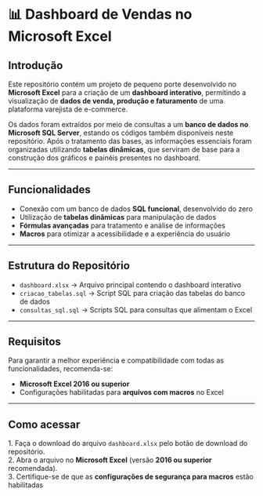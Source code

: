# 📊 Dashboard de Vendas no Microsoft Excel

## Introdução

Este repositório contém um projeto de pequeno porte desenvolvido no **Microsoft Excel** para a criação de um **dashboard interativo**, permitindo a visualização de **dados de venda, produção e faturamento** de uma plataforma varejista de e-commerce.

Os dados foram extraídos por meio de consultas a um **banco de dados no Microsoft SQL Server**, estando os códigos também disponíveis neste repositório. Após o tratamento das bases, as informações essenciais foram organizadas utilizando **tabelas dinâmicas**, que serviram de base para a construção dos gráficos e painéis presentes no dashboard.

---

## Funcionalidades

- Conexão com um banco de dados **SQL funcional**, desenvolvido do zero  
- Utilização de **tabelas dinâmicas** para manipulação de dados  
- **Fórmulas avançadas** para tratamento e análise de informações  
- **Macros** para otimizar a acessibilidade e a experiência do usuário  

---

## Estrutura do Repositório

- `dashboard.xlsx` → Arquivo principal contendo o dashboard interativo  
- `criacao_tabelas.sql` → Script SQL para criação das tabelas do banco de dados  
- `consultas_sql.sql` → Scripts SQL para consultas que alimentam o Excel  

---

## Requisitos

Para garantir a melhor experiência e compatibilidade com todas as funcionalidades, recomenda-se:

- **Microsoft Excel 2016 ou superior**  
- Configurações habilitadas para **arquivos com macros** no Excel  

---

## Como acessar

1️. Faça o download do arquivo `dashboard.xlsx` pelo botão de download do repositório.  
2️. Abra o arquivo no **Microsoft Excel** (versão **2016 ou superior** recomendada).  
3️. Certifique-se de que as **configurações de segurança para macros** estão habilitadas
